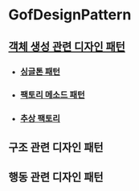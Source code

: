 # GofDesignPattern

## [객체 생성 관련 디자인 패턴](https://github.com/saechimdaeki/GofDesignPattern-With-Java/tree/main/%EA%B0%9D%EC%B2%B4%20%EC%83%9D%EC%84%B1%20%EA%B4%80%EB%A0%A8%20%EB%94%94%EC%9E%90%EC%9D%B8%20%ED%8C%A8%ED%84%B4)
- ### [싱글톤 패턴](https://github.com/saechimdaeki/GofDesignPattern-With-Java/blob/main/%EA%B0%9D%EC%B2%B4%20%EC%83%9D%EC%84%B1%20%EA%B4%80%EB%A0%A8%20%EB%94%94%EC%9E%90%EC%9D%B8%20%ED%8C%A8%ED%84%B4/%EC%8B%B1%EA%B8%80%ED%86%A4%20%ED%8C%A8%ED%84%B4.md)

- ### [팩토리 메소드 패턴](https://github.com/saechimdaeki/GofDesignPattern-With-Java/blob/main/%EA%B0%9D%EC%B2%B4%20%EC%83%9D%EC%84%B1%20%EA%B4%80%EB%A0%A8%20%EB%94%94%EC%9E%90%EC%9D%B8%20%ED%8C%A8%ED%84%B4/%ED%8C%A9%ED%86%A0%EB%A6%AC%20%EB%A9%94%EC%86%8C%EB%93%9C%20%ED%8C%A8%ED%84%B4.md)

- ### [추상 팩토리](https://github.com/saechimdaeki/GofDesignPattern-With-Java/blob/main/%EA%B0%9D%EC%B2%B4%20%EC%83%9D%EC%84%B1%20%EA%B4%80%EB%A0%A8%20%EB%94%94%EC%9E%90%EC%9D%B8%20%ED%8C%A8%ED%84%B4/%EC%B6%94%EC%83%81%20%ED%8C%A9%ED%86%A0%EB%A6%AC%20%ED%8C%A8%ED%84%B4.md)



## 구조 관련 디자인 패턴

## 행동 관련 디자인 패턴

